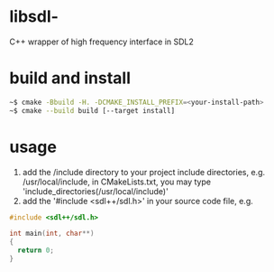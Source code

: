 # libsdl-
C++ wrapper of  high frequency interface in SDL2

# build and install
```bash
~$ cmake -Bbuild -H. -DCMAKE_INSTALL_PREFIX=<your-install-path>
~$ cmake --build build [--target install]
```

# usage 

1. add the <your-install-path>/include directory to your project include  directories, e.g. /usr/local/include, in CMakeLists.txt, you may type 
'include_directories(/usr/local/include)'
2. add the '#include <sdl++/sdl.h>' in your source code file, e.g.

```cpp
#include <sdl++/sdl.h>

int main(int, char**)
{
  return 0;
}
```
